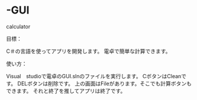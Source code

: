 # -GUI
calculator

目標：

   C＃の言語を使ってアプリを開発します。
   電卓で簡単な計算できます。

使い方：

   Visual　studioで電卓のGUI.slnのファイルを実行します。
   CボタンはCleanです。
   DELボタンは削除です。
   上の画面はFileがあります。そこでも計算ボタンもできます。
   それと終了を推してアプリは終了です。
